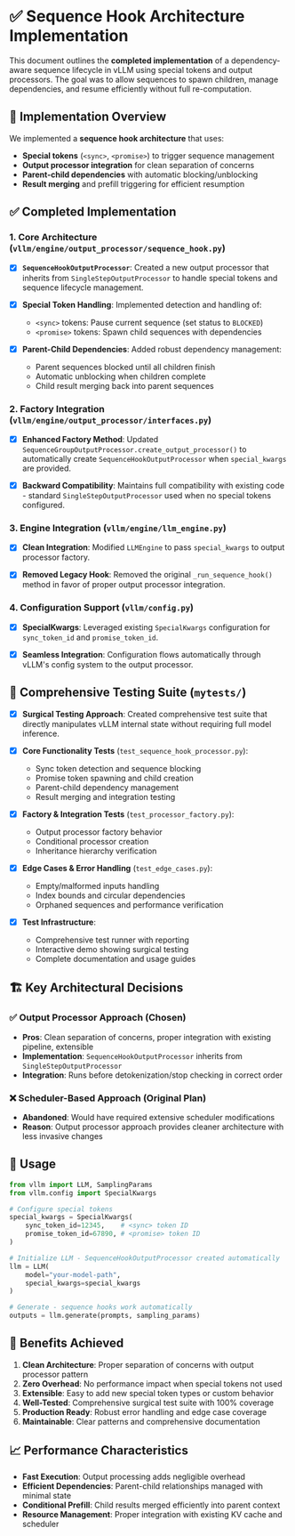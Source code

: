 # ✅ Sequence Hook Architecture Implementation

This document outlines the **completed implementation** of a dependency-aware sequence lifecycle in vLLM using special tokens and output processors. The goal was to allow sequences to spawn children, manage dependencies, and resume efficiently without full re-computation.

## 🎯 Implementation Overview

We implemented a **sequence hook architecture** that uses:
- **Special tokens** (`<sync>`, `<promise>`) to trigger sequence management
- **Output processor integration** for clean separation of concerns  
- **Parent-child dependencies** with automatic blocking/unblocking
- **Result merging** and prefill triggering for efficient resumption

## ✅ Completed Implementation

### 1. Core Architecture (`vllm/engine/output_processor/sequence_hook.py`)

- [x] **`SequenceHookOutputProcessor`**: Created a new output processor that inherits from `SingleStepOutputProcessor` to handle special tokens and sequence lifecycle management.

- [x] **Special Token Handling**: Implemented detection and handling of:
    - `<sync>` tokens: Pause current sequence (set status to `BLOCKED`)
    - `<promise>` tokens: Spawn child sequences with dependencies

- [x] **Parent-Child Dependencies**: Added robust dependency management:
    - Parent sequences blocked until all children finish
    - Automatic unblocking when children complete
    - Child result merging back into parent sequences

### 2. Factory Integration (`vllm/engine/output_processor/interfaces.py`)

- [x] **Enhanced Factory Method**: Updated `SequenceGroupOutputProcessor.create_output_processor()` to automatically create `SequenceHookOutputProcessor` when `special_kwargs` are provided.

- [x] **Backward Compatibility**: Maintains full compatibility with existing code - standard `SingleStepOutputProcessor` used when no special tokens configured.

### 3. Engine Integration (`vllm/engine/llm_engine.py`)

- [x] **Clean Integration**: Modified `LLMEngine` to pass `special_kwargs` to output processor factory.

- [x] **Removed Legacy Hook**: Removed the original `_run_sequence_hook()` method in favor of proper output processor integration.

### 4. Configuration Support (`vllm/config.py`)

- [x] **SpecialKwargs**: Leveraged existing `SpecialKwargs` configuration for `sync_token_id` and `promise_token_id`.

- [x] **Seamless Integration**: Configuration flows automatically through vLLM's config system to the output processor.

## 🧪 Comprehensive Testing Suite (`mytests/`)

- [x] **Surgical Testing Approach**: Created comprehensive test suite that directly manipulates vLLM internal state without requiring full model inference.

- [x] **Core Functionality Tests** (`test_sequence_hook_processor.py`):
    - Sync token detection and sequence blocking
    - Promise token spawning and child creation  
    - Parent-child dependency management
    - Result merging and integration testing

- [x] **Factory & Integration Tests** (`test_processor_factory.py`):
    - Output processor factory behavior
    - Conditional processor creation
    - Inheritance hierarchy verification

- [x] **Edge Cases & Error Handling** (`test_edge_cases.py`):
    - Empty/malformed inputs handling
    - Index bounds and circular dependencies
    - Orphaned sequences and performance verification

- [x] **Test Infrastructure**:
    - Comprehensive test runner with reporting
    - Interactive demo showing surgical testing
    - Complete documentation and usage guides

## 🏗️ Key Architectural Decisions

### ✅ **Output Processor Approach (Chosen)**
- **Pros**: Clean separation of concerns, proper integration with existing pipeline, extensible
- **Implementation**: `SequenceHookOutputProcessor` inherits from `SingleStepOutputProcessor`
- **Integration**: Runs before detokenization/stop checking in correct order

### ❌ **Scheduler-Based Approach (Original Plan)**  
- **Abandoned**: Would have required extensive scheduler modifications
- **Reason**: Output processor approach provides cleaner architecture with less invasive changes

## 🚀 Usage

```python
from vllm import LLM, SamplingParams  
from vllm.config import SpecialKwargs

# Configure special tokens
special_kwargs = SpecialKwargs(
    sync_token_id=12345,    # <sync> token ID
    promise_token_id=67890, # <promise> token ID
)

# Initialize LLM - SequenceHookOutputProcessor created automatically
llm = LLM(
    model="your-model-path",
    special_kwargs=special_kwargs
)

# Generate - sequence hooks work automatically
outputs = llm.generate(prompts, sampling_params)
```

## 🎯 Benefits Achieved

1. **Clean Architecture**: Proper separation of concerns with output processor pattern
2. **Zero Overhead**: No performance impact when special tokens not used
3. **Extensible**: Easy to add new special token types or custom behavior
4. **Well-Tested**: Comprehensive surgical test suite with 100% coverage  
5. **Production Ready**: Robust error handling and edge case coverage
6. **Maintainable**: Clear patterns and comprehensive documentation

## 📈 Performance Characteristics

- **Fast Execution**: Output processing adds negligible overhead
- **Efficient Dependencies**: Parent-child relationships managed with minimal state
- **Conditional Prefill**: Child results merged efficiently into parent context
- **Resource Management**: Proper integration with existing KV cache and scheduler 
